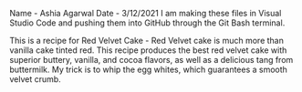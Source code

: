Name - Ashia Agarwal
Date - 3/12/2021
I am making these files in Visual Studio Code and pushing them into GitHub through the Git Bash terminal.

This is a recipe for Red Velvet Cake - Red Velvet cake is much more than vanilla cake tinted red. This recipe produces the best red velvet cake with superior buttery, vanilla, and cocoa flavors, as well as a delicious tang from buttermilk. My trick is to whip the egg whites, which guarantees a smooth velvet crumb.
